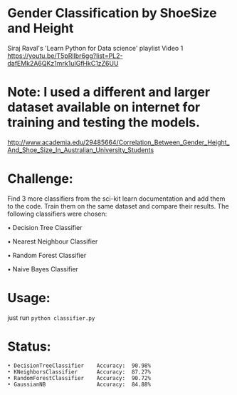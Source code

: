 # Gender Classification by ShoeSize and Height
Siraj Raval's 'Learn Python for Data science' playlist Video 1 https://youtu.be/T5pRlIbr6gg?list=PL2-dafEMk2A6QKz1mrk1uIGfHkC1zZ6UU

# Note: I used a different and larger dataset available on internet for training and testing the models.
http://www.academia.edu/29485664/Correlation_Between_Gender_Height_And_Shoe_Size_In_Australian_University_Students

# Challenge:
Find 3 more classifiers from the sci-kit learn documentation and add them to the code. Train them on the same dataset and compare their results. 
The following classifiers were chosen:

• Decision Tree Classifier

• Nearest Neighbour Classifier 

• Random Forest Classifier

• Naive Bayes Classifier

# Usage:
just run
 `python classifier.py`

# Status:
    • DecisionTreeClassifier    Accuracy:  90.98%
    • KNeighborsClassifier      Accuracy:  87.27%
    • RandomForestClassifier    Accuracy:  90.72%
    • GaussianNB             	Accuracy:  84.88%

